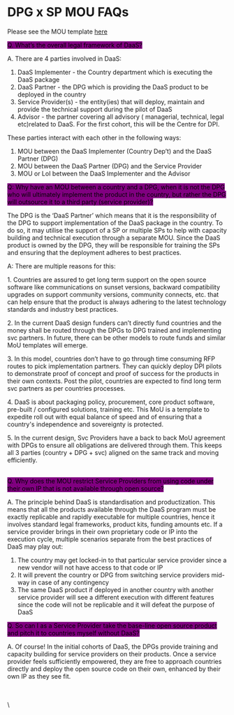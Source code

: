 # DPG x SP MOU FAQs

Please see the MOU template [here ](https://docs.google.com/document/d/1CUGlInnYFLwd5OTr29Tl5d-oKiG11\_6w/edit)

<mark style="background-color:purple;">Q. What’s the overall legal framework of DaaS?</mark>&#x20;

A. There are 4 parties involved in DaaS:&#x20;

1. DaaS Implementer - the Country department which is executing the DaaS package&#x20;
2. DaaS Partner - the DPG which is providing the DaaS product to be deployed in the country
3. Service Provider(s) - the entity(ies) that will deploy, maintain and provide the technical support during the pilot of DaaS&#x20;
4. Advisor - the partner covering all advisory ( managerial, technical, legal  etc)related to DaaS. For the first cohort, this will be the Centre for DPI. &#x20;

These parties interact with each other in the following ways:&#x20;

1. MOU between the DaaS Implementer (Country Dep’t) and the DaaS Partner (DPG)
2. MOU between the DaaS Partner (DPG) and the Service Provider
3. MOU or LoI between the DaaS Implementer and the Advisor

<mark style="background-color:purple;">Q: Why have an MOU between a country and a DPG, when it is not the DPG who will ultimately implement the product in the country, but rather the DPG will outsource it to a third party (service provider)?</mark>&#x20;

The DPG is the ‘DaaS Partner’ which means that it is the responsibility of the DPG to support implementation of the DaaS package in the country. To do so, it may utilise the support of a SP or multiple SPs to help with capacity building and technical execution through a separate MOU. Since the DaaS product is owned by the DPG, they will be responsible for training the SPs and ensuring that the deployment adheres to best practices.&#x20;

A: There are multiple reasons for this:&#x20;

1\. Countries are assured to get long term support on the open source software like communications on sunset versions, backward compatibility upgrades on support community versions, community connects, etc. that can help ensure that the product is always adhering to the latest technology standards and industry best practices.&#x20;

2\. In the current DaaS design funders can’t directly fund countries and the money shall be routed through the DPGs to DPG trained and implementing svc partners. In future, there can be other models to route funds and similar MoU templates will emerge.

3\. In this model, countries don’t have to go through time consuming RFP routes to pick implementation partners. They can quickly deploy DPI pilots to demonstrate proof of concept and proof of success for the products in their own contexts. Post the pilot, countries are expected to find long term svc partners as per countries processes.

4\. DaaS is about packaging policy, procurement, core product software, pre-built / configured solutions, training etc. This MoU is a template to expedite roll out with equal balance of speed and of ensuring that a country's independence and sovereignty is protected.

5\. In the current design, Svc Providers have a back to back MoU agreement with DPGs to ensure all obligations are delivered through them. This keeps all 3 parties (country + DPG + svc) aligned on the same track and moving efficiently.&#x20;

\
<mark style="background-color:purple;">Q. Why does the MOU restrict Service Providers from using code under their own IP that is not available through open source?</mark>&#x20;

A. The principle behind DaaS is standardisation and productization. This means that all the products available through the DaaS program must be exactly replicable and rapidly executable for multiple countries, hence it involves standard legal frameworks, product kits, funding amounts etc. If a service provider brings in their own proprietary code or IP into the execution cycle, multiple  scenarios separate from the best practices of DaaS may play out:&#x20;

1. The country may get locked-in to that particular service provider since a new vendor will not have access to that code or IP&#x20;
2. It will prevent the country or DPG from switching service providers mid-way in case of any contingency&#x20;
3. The same DaaS product if deployed in another country with another service provider will see a different execution with different features since the code will not be replicable and it will defeat the purpose of DaaS&#x20;

<mark style="background-color:purple;">Q. So can I as a Service Provider take the base-line open source product and pitch it to countries myself without DaaS?</mark>&#x20;

A. Of course! In the initial cohorts of DaaS, the DPGs provide training and capacity building for service providers on their products. Once a service provider feels sufficiently empowered, they are free to approach countries directly and deploy the open source code on their own, enhanced by their own IP as they see fit.&#x20;

\
\
\
